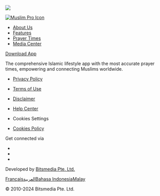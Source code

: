 ![](https://www.facebook.com/tr?id=2330499660568187&ev=PageView&noscript=1)

[![Muslim Pro Icon](v2/img/logo-leaf-green.png)](https://muslimpro.com/en)

* [About Us](https://muslimpro.com/en/about-us)
* [Features](https://muslimpro.com/en/features)
* [Prayer Times](https://muslimpro.com/en/prayer-times)
* [Media Center](https://muslimpro.com/en/media-center)

[Download App](http://get.muslimpro.com/)

The comprehensive Islamic lifestyle app with the most accurate prayer times, empowering and connecting Muslims worldwide.

* [Privacy Policy](https://support.muslimpro.com/hc/en-us/articles/203485970-Privacy-Policy)
* [Terms of Use](https://support.muslimpro.com/hc/en-us/articles/115001016508)
* [Disclaimer](https://support.muslimpro.com/hc/en-us/articles/7440795107865-Disclaimer)
* [Help Center](https://support.muslimpro.com/hc/en-us)

* Cookies Settings
* [Cookies Policy](https://muslimpro.com/en/cookies-policy)

Get connected via

* [](https://www.instagram.com/muslimproofficial/)
* [](https://www.facebook.com/muslimpro/)
* [](https://twitter.com/MuslimPro)

Developed by [Bitsmedia Pte. Ltd.](http://www.bitsmedia.com/)

[Français](https://muslimpro.com/fr/)[العربية](https://muslimpro.com/ar/)[Bahasa Indonesia](https://muslimpro.com/id/)[Malay](https://muslimpro.com/ms/)

© 2010-2024 Bitsmedia Pte. Ltd.